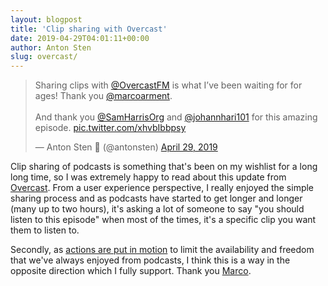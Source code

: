 ```yaml
---
layout: blogpost
title: 'Clip sharing with Overcast'
date: 2019-04-29T04:01:11+00:00
author: Anton Sten
slug: overcast/
---
```


<blockquote class="twitter-tweet"><p lang="en" dir="ltr">Sharing clips with ⁦<a href="https://twitter.com/OvercastFM?ref_src=twsrc%5Etfw">@OvercastFM</a>⁩ is what I’ve been waiting for for ages! Thank you ⁦<a href="https://twitter.com/marcoarment?ref_src=twsrc%5Etfw">@marcoarment</a>⁩. <br><br>And thank you ⁦<a href="https://twitter.com/SamHarrisOrg?ref_src=twsrc%5Etfw">@SamHarrisOrg</a>⁩ and ⁦<a href="https://twitter.com/johannhari101?ref_src=twsrc%5Etfw">@johannhari101</a>⁩ for this amazing episode. <a href="https://t.co/xhvbIbbpsy">pic.twitter.com/xhvbIbbpsy</a></p>&mdash; Anton Sten 🐶 (@antonsten) <a href="https://twitter.com/antonsten/status/1122767294726328320?ref_src=twsrc%5Etfw">April 29, 2019</a></blockquote> <script async src="https://platform.twitter.com/widgets.js" charset="utf-8"></script>

Clip sharing of podcasts is something that's been on my wishlist for a long long time, so I was extremely happy to read about this update from [Overcast](https://marco.org/2019/04/27/overcast-clip-sharing). From a user experience perspective, I really enjoyed the simple sharing process and as podcasts have started to get longer and longer (many up to two hours), it's asking a lot of someone to say "you should listen to this episode" when most of the times, it's a specific clip you want them to listen to.

Secondly, as [actions are put in motion](https://www.theverge.com/2019/4/22/18510897/luminary-podcast-app-launch-the-daily-gimlet-media-spotify) to limit the availability and freedom that we've always enjoyed from podcasts, I think this is a way in the opposite direction which I fully support. Thank you [Marco](https://marco.org). 
